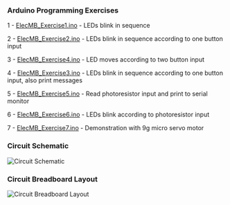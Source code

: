 ### Arduino Programming Exercises

1 - [ElecMB_Exercise1.ino](https://github.com/mtejada11/ElecMB/blob/master/ElecMB_Exercise1.ino) - LEDs blink in sequence

2 - [ElecMB_Exercise2.ino](https://github.com/mtejada11/ElecMB/blob/master/ElecMB_Exercise2.ino) - LEDs blink in sequence according to one button input

3 - [ElecMB_Exercise4.ino](https://github.com/mtejada11/ElecMB/blob/master/ElecMB_Exercise3.ino) - LED moves according to two button input 

4 - [ElecMB_Exercise3.ino](https://github.com/mtejada11/ElecMB/blob/master/ElecMB_Exercise4.ino) - LEDs blink in sequence according to one button input, also print messages

5 - [ElecMB_Exercise5.ino](https://github.com/mtejada11/ElecMB/blob/master/ElecMB_Exercise5.ino) - Read photoresistor input and print to serial monitor 

6 - [ElecMB_Exercise6.ino](https://github.com/mtejada11/ElecMB/blob/master/ElecMB_Exercise6.ino) - LEDs blink according to photoresistor input 

7 - [ElecMB_Exercise7.ino](https://github.com/mtejada11/ElecMB/blob/master/ElecMB_Exercise7.ino) - Demonstration with 9g micro servo motor

### Circuit Schematic
![Circuit Schematic](https://github.com/mtejada11/ElecMB/raw/master/Circuit_1_Schematic.png)



### Circuit Breadboard Layout
![Circuit Breadboard Layout](https://github.com/mtejada11/ElecMB/raw/master/Circuit_2_BreadboardLayout.png)
